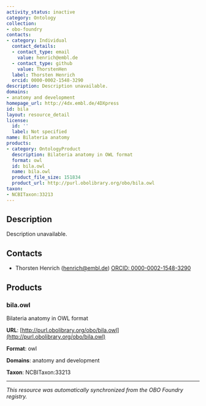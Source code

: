 ```yaml
---
activity_status: inactive
category: Ontology
collection:
- obo-foundry
contacts:
- category: Individual
  contact_details:
  - contact_type: email
    value: henrich@embl.de
  - contact_type: github
    value: ThorstenHen
  label: Thorsten Henrich
  orcid: 0000-0002-1548-3290
description: Description unavailable.
domains:
- anatomy and development
homepage_url: http://4dx.embl.de/4DXpress
id: bila
layout: resource_detail
license:
  id: ''
  label: Not specified
name: Bilateria anatomy
products:
- category: OntologyProduct
  description: Bilateria anatomy in OWL format
  format: owl
  id: bila.owl
  name: bila.owl
  product_file_size: 151834
  product_url: http://purl.obolibrary.org/obo/bila.owl
taxon:
- NCBITaxon:33213
---
```

## Description

Description unavailable.

## Contacts

- Thorsten Henrich (henrich@embl.de) [ORCID: 0000-0002-1548-3290](https://orcid.org/0000-0002-1548-3290)

## Products

### bila.owl

Bilateria anatomy in OWL format

**URL**: [http://purl.obolibrary.org/obo/bila.owl](http://purl.obolibrary.org/obo/bila.owl)

**Format**: owl

**Domains**: anatomy and development

**Taxon**: NCBITaxon:33213

---

*This resource was automatically synchronized from the OBO Foundry registry.*